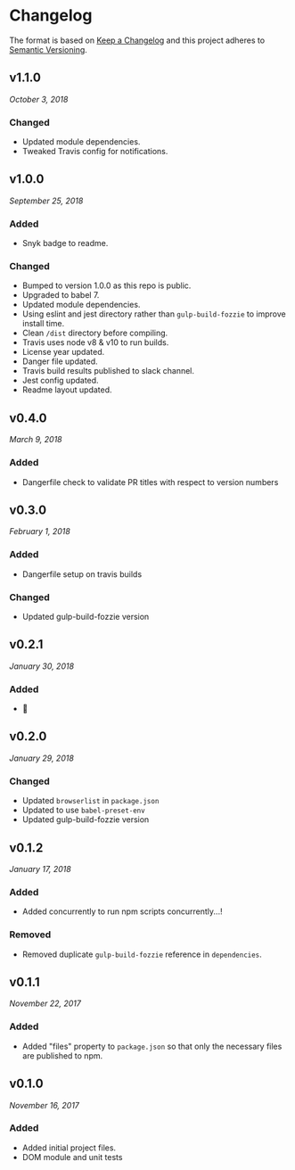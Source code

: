 # Changelog

The format is based on [Keep a Changelog](http://keepachangelog.com/en/1.0.0/)
and this project adheres to [Semantic Versioning](http://semver.org/spec/v2.0.0.html).


v1.1.0
------------------------------
*October 3, 2018*

### Changed
- Updated module dependencies.
- Tweaked Travis config for notifications.


v1.0.0
------------------------------
*September 25, 2018*

### Added
- Snyk badge to readme.

### Changed
- Bumped to version 1.0.0 as this repo is public.
- Upgraded to babel 7.
- Updated module dependencies.
- Using eslint and jest directory rather than `gulp-build-fozzie` to improve install time.
- Clean `/dist` directory before compiling.
- Travis uses node v8 & v10 to run builds.
- License year updated.
- Danger file updated.
- Travis build results published to slack channel.
- Jest config updated.
- Readme layout updated.


v0.4.0
------------------------------
*March 9, 2018*

### Added
- Dangerfile check to validate PR titles with respect to version numbers


v0.3.0
------------------------------
*February 1, 2018*

### Added
- Dangerfile setup on travis builds

### Changed
- Updated gulp-build-fozzie version


v0.2.1
------------------------------
*January 30, 2018*

### Added
- :bear:


v0.2.0
------------------------------
*January 29, 2018*

### Changed
- Updated `browserlist` in `package.json`
- Updated to use `babel-preset-env`
- Updated gulp-build-fozzie version


v0.1.2
------------------------------
*January 17, 2018*

### Added
- Added concurrently to run npm scripts concurrently...!

### Removed
- Removed duplicate `gulp-build-fozzie` reference in `dependencies`.


v0.1.1
------------------------------
*November 22, 2017*

### Added
- Added "files" property to `package.json` so that only the necessary files are published to npm.


v0.1.0
------------------------------
*November 16, 2017*

### Added
- Added initial project files.
- DOM module and unit tests
